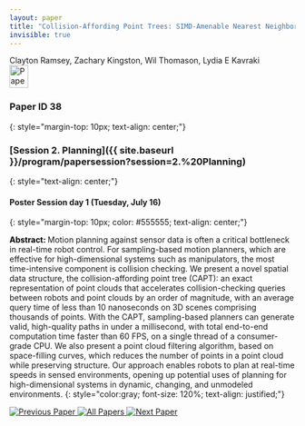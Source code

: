 ```yaml
---
layout: paper
title: "Collision-Affording Point Trees: SIMD-Amenable Nearest Neighbors for Fast Motion Planning with Pointclouds"
invisible: true
---
```

<div class="paper-authors">
<div class="paper-author-box">
    <div class="paper-author-name">Clayton Ramsey, Zachary Kingston, Wil Thomason, Lydia E Kavraki</div>
    <div class="paper-author-uni"></div>
</div>

</div><div class="paper-pdf">
                <div> <a href="https://enriquecoronadozu.github.io/rssproceedings2024/rss20/p038.pdf"><img src="{{ site.baseurl }}/images/paper_link.png" alt="Paper Website" width = "33"  height = "40"/></a> </div>
                </div>

### Paper ID 38
{: style="margin-top: 10px; text-align: center;"}

### [Session 2. Planning]({{ site.baseurl }}/program/papersession?session=2.%20Planning)
{: style="text-align: center;"}

#### Poster Session day 1 (Tuesday, July 16)
{: style="margin-top: 10px; color: #555555; text-align: center;"}

<b style="color: black;">Abstract: </b>Motion planning against sensor data is often a critical bottleneck in real-time robot control. For sampling-based motion planners, which are effective for high-dimensional systems such as manipulators, the most time-intensive component is collision checking. We present a novel spatial data structure, the collision-affording point tree (CAPT): an exact representation of point clouds that accelerates collision-checking queries between robots and point clouds by an order of magnitude, with an average query time of less than 10 nanoseconds on 3D scenes comprising thousands of points. With the CAPT, sampling-based planners can generate valid, high-quality paths in under a millisecond, with total end-to-end computation time faster than 60 FPS, on a single thread of a consumer-grade CPU. We also present a point cloud filtering algorithm, based on space-filling curves, which reduces the number of points in a point cloud while preserving structure. Our approach enables robots to plan at real-time speeds in sensed environments, opening up potential uses of planning for high-dimensional systems in dynamic, changing, and unmodeled environments.
{: style="color:gray; font-size: 120%; text-align: justified;"}


<div class="paper-menu">
<a href="{{ site.baseurl }}/program/papers/037/"> <img src="{{ site.baseurl }}/images/previous_paper_icon.png" alt="Previous Paper" title="Previous Paper"/> </a>
<a href="{{ site.baseurl }}/program/papers"><img src="{{ site.baseurl }}/images/overview_icon.png" alt="All Papers" title="All Papers"/> </a>
<a href="{{ site.baseurl }}/program/papers/039/"> <img src="{{ site.baseurl }}/images/next_paper_icon.png" alt="Next Paper" title="Next Paper"/> </a>

</div>
